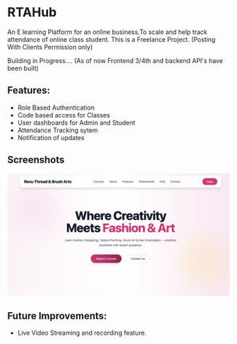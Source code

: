 # RTAHub
An E learning Platform for an online business.To scale and help track attendance of online class student.
This is a Freelance Project. (Posting With Clients Permission only)

Building in Progress....
(As of now Frontend 3/4th and backend API's have been built)

## Features:
- Role Based Authentication
- Code based access for Classes
- User dashboards for Admin and Student
- Attendance Tracking sytem
- Notification of updates

## Screenshots

![LandingPage](frontend/public/UI1.png)

## Future Improvements:
- Live Video Streaming and recording feature.


